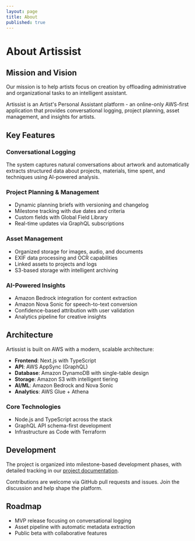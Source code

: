 ```yaml
---
layout: page
title: About
published: true
---
```


# About Artissist

## Mission and Vision
Our mission is to help artists focus on creation by offloading administrative and organizational tasks to an intelligent assistant.


Artissist is an Artist's Personal Assistant platform - an online-only AWS-first application that provides conversational logging, project planning, asset management, and insights for artists.

## Key Features

### Conversational Logging
The system captures natural conversations about artwork and automatically extracts structured data about projects, materials, time spent, and techniques using AI-powered analysis.

### Project Planning & Management
- Dynamic planning briefs with versioning and changelog
- Milestone tracking with due dates and criteria
- Custom fields with Global Field Library
- Real-time updates via GraphQL subscriptions

### Asset Management
- Organized storage for images, audio, and documents
- EXIF data processing and OCR capabilities
- Linked assets to projects and logs
- S3-based storage with intelligent archiving

### AI-Powered Insights
- Amazon Bedrock integration for content extraction
- Amazon Nova Sonic for speech-to-text conversion
- Confidence-based attribution with user validation
- Analytics pipeline for creative insights

## Architecture

Artissist is built on AWS with a modern, scalable architecture:

- **Frontend**: Next.js with TypeScript
- **API**: AWS AppSync (GraphQL) 
- **Database**: Amazon DynamoDB with single-table design
- **Storage**: Amazon S3 with intelligent tiering
- **AI/ML**: Amazon Bedrock and Nova Sonic
- **Analytics**: AWS Glue + Athena

### Core Technologies
- Node.js and TypeScript across the stack
- GraphQL API schema-first development
- Infrastructure as Code with Terraform

## Development

The project is organized into milestone-based development phases, with detailed tracking in our [project documentation](https://github.com/artissist/artissist).

Contributions are welcome via GitHub pull requests and issues. Join the discussion and help shape the platform.

## Roadmap
- MVP release focusing on conversational logging
- Asset pipeline with automatic metadata extraction
- Public beta with collaborative features
